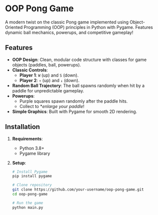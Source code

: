 # OOP Pong Game

A modern twist on the classic Pong game implemented using Object-Oriented Programming (OOP) principles in Python with Pygame. Features dynamic ball mechanics, powerups, and competitive gameplay!


## Features

- **OOP Design**: Clean, modular code structure with classes for game objects (paddles, ball, powerups).
- **Classic Controls**:
  - **Player 1**: `W` (up) and `S` (down).
  - **Player 2**: `↑` (up) and `↓` (down).
- **Random Ball Trajectory**: The ball spawns randomly when hit by a paddle for unpredictable gameplay.
- **Powerups**: 
  - Purple squares spawn randomly after the paddle hits.
  - Collect to **enlarge your paddle*!
- **Simple Graphics**: Built with Pygame for smooth 2D rendering.

## Installation

1. **Requirements**:
   - Python 3.8+
   - Pygame library
   
2. **Setup**:
   ```bash
   # Install Pygame
   pip install pygame

   # Clone repository
   git clone https://github.com/your-username/oop-pong-game.git
   cd oop-pong-game

   # Run the game
   python main.py
